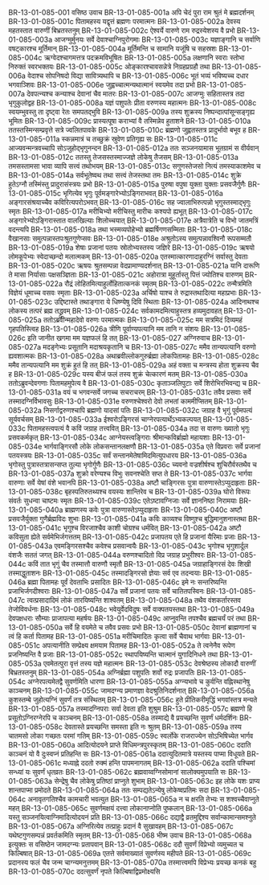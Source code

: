BR-13-01-085-001	वसिष्ठ उवाच
BR-13-01-085-001a	अपि चेदं पुरा राम श्रुतं मे ब्रह्मदर्शनम्
BR-13-01-085-001c	पितामहस्य यद्वृत्तं ब्रह्मणः परमात्मनः
BR-13-01-085-002a	देवस्य महतस्तात वारुणीं बिभ्रतस्तनुम्
BR-13-01-085-002c	ऐश्वर्ये वारुणे राम रुद्रस्येशस्य वै प्रभो
BR-13-01-085-003a	आजग्मुर्मुनयः सर्वे देवाश्चाग्निपुरोगमाः
BR-13-01-085-003c	यज्ञाङ्गानि च सर्वाणि वषट्कारश्च मूर्तिमान्
BR-13-01-085-004a	मूर्तिमन्ति च सामानि यजूंषि च सहस्रशः
BR-13-01-085-004c	ऋग्वेदश्चागमत्तत्र पदक्रमविभूषितः
BR-13-01-085-005a	लक्षणानि स्वराः स्तोभा निरुक्तं स्वरभक्तयः
BR-13-01-085-005c	ओङ्कारश्चावसन्नेत्रे निग्रहप्रग्रहौ तथा
BR-13-01-085-006a	वेदाश्च सोपनिषदो विद्या सावित्र्यथापि च
BR-13-01-085-006c	भूतं भव्यं भविष्यच्च दधार भगवाञ्शिवः
BR-13-01-085-006e	जुह्वच्चात्मन्यथात्मानं स्वयमेव तदा प्रभो
BR-13-01-085-007a	देवपत्न्यश्च कन्याश्च देवानां चैव मातरः
BR-13-01-085-007c	आजग्मुः सहितास्तत्र तदा भृगुकुलोद्वह
BR-13-01-085-008a	यज्ञं पशुपतेः प्रीता वरुणस्य महात्मनः
BR-13-01-085-008c	स्वयम्भुवस्तु ता दृष्ट्वा रेतः समपतद्भुवि
BR-13-01-085-009a	तस्य शुक्रस्य निष्पन्दात्पांसून्सङ्गृह्य भूमितः
BR-13-01-085-009c	प्रास्यत्पूषा कराभ्यां वै तस्मिन्नेव हुताशने
BR-13-01-085-010a	ततस्तस्मिन्सम्प्रवृत्ते सत्रे ज्वलितपावके
BR-13-01-085-010c	ब्रह्मणो जुह्वतस्तत्र प्रादुर्भावो बभूव ह
BR-13-01-085-011a	स्कन्नमात्रं च तच्छुक्रं स्रुवेण प्रतिगृह्य सः
BR-13-01-085-011c	आज्यवन्मन्त्रवच्चापि सोऽजुहोद्भृगुनन्दन
BR-13-01-085-012a	ततः सञ्जनयामास भूतग्रामं स वीर्यवान्
BR-13-01-085-012c	ततस्तु तेजसस्तस्माज्जज्ञे लोकेषु तैजसम्
BR-13-01-085-013a	तमसस्तामसा भावा व्यापि सत्त्वं तथोभयम्
BR-13-01-085-013c	सगुणस्तेजसो नित्यं तमस्याकाशमेव च
BR-13-01-085-014a	सर्वभूतेष्वथ तथा सत्त्वं तेजस्तथा तमः
BR-13-01-085-014c	शुक्रे हुतेऽग्नौ तस्मिंस्तु प्रादुरासंस्त्रयः प्रभो
BR-13-01-085-015a	पुरुषा वपुषा युक्ता युक्ताः प्रसवजैर्गुणैः
BR-13-01-085-015c	भृगित्येव भृगुः पूर्वमङ्गारेभ्योऽङ्गिराभवत्
BR-13-01-085-016a	अङ्गारसंश्रयाच्चैव कविरित्यपरोऽभवत्
BR-13-01-085-016c	सह ज्वालाभिरुत्पन्नो भृगुस्तस्माद्भृगुः स्मृतः
BR-13-01-085-017a	मरीचिभ्यो मरीचिस्तु मारीचः कश्यपो ह्यभूत्
BR-13-01-085-017c	अङ्गारेभ्योऽङ्गिरास्तात वालखिल्याः शिलोच्चयात्
BR-13-01-085-017e	अत्रैवात्रेति च विभो जातमत्रिं वदन्त्यपि
BR-13-01-085-018a	तथा भस्मव्यपोहेभ्यो ब्रह्मर्षिगणसम्मिताः
BR-13-01-085-018c	वैखानसाः समुत्पन्नास्तपःश्रुतगुणेप्सवः
BR-13-01-085-018e	अश्रुतोऽस्य समुत्पन्नावश्विनौ रूपसम्मतौ
BR-13-01-085-019a	शेषाः प्रजानां पतयः स्रोतोभ्यस्तस्य जज्ञिरे
BR-13-01-085-019c	ऋषयो लोमकूपेभ्यः स्वेदाच्छन्दो मलात्मकम्
BR-13-01-085-020a	एतस्मात्कारणादाहुरग्निं सर्वास्तु देवताः
BR-13-01-085-020c	ऋषयः श्रुतसम्पन्ना वेदप्रामाण्यदर्शनात्
BR-13-01-085-021a	यानि दारूणि ते मासा निर्यासाः पक्षसञ्ज्ञिताः
BR-13-01-085-021c	अहोरात्रा मुहूर्तास्तु पित्तं ज्योतिश्च वारुणम्
BR-13-01-085-022a	रौद्रं लोहितमित्याहुर्लोहितात्कनकं स्मृतम्
BR-13-01-085-022c	तन्मैत्रमिति विज्ञेयं धूमाच्च वसवः स्मृताः
BR-13-01-085-023a	अर्चिषो याश्च ते रुद्रास्तथादित्या महाप्रभाः
BR-13-01-085-023c	उद्दिष्टास्ते तथाङ्गारा ये धिष्ण्येषु दिवि स्थिताः
BR-13-01-085-024a	आदिनाथश्च लोकस्य तत्परं ब्रह्म तद्ध्रुवम्
BR-13-01-085-024c	सर्वकामदमित्याहुस्तत्र हव्यमुदावहत्
BR-13-01-085-025a	ततोऽब्रवीन्महादेवो वरुणः परमात्मकः
BR-13-01-085-025c	मम सत्रमिदं दिव्यमहं गृहपतिस्त्विह
BR-13-01-085-026a	त्रीणि पूर्वाण्यपत्यानि मम तानि न संशयः
BR-13-01-085-026c	इति जानीत खगमा मम यज्ञफलं हि तत्
BR-13-01-085-027	अग्निरुवाच
BR-13-01-085-027a	मदङ्गेभ्यः प्रसूतानि मदाश्रयकृतानि च
BR-13-01-085-027c	ममैव तान्यपत्यानि वरुणो ह्यवशात्मकः
BR-13-01-085-028a	अथाब्रवील्लोकगुरुर्ब्रह्मा लोकपितामहः
BR-13-01-085-028c	ममैव तान्यपत्यानि मम शुक्रं हुतं हि तत्
BR-13-01-085-029a	अहं वक्ता च मन्त्रस्य होता शुक्रस्य चैव ह
BR-13-01-085-029c	यस्य बीजं फलं तस्य शुक्रं चेत्कारणं मतम्
BR-13-01-085-030a	ततोऽब्रुवन्देवगणाः पितामहमुपेत्य वै
BR-13-01-085-030c	कृताञ्जलिपुटाः सर्वे शिरोभिरभिवन्द्य च
BR-13-01-085-031a	वयं च भगवन्सर्वे जगच्च सचराचरम्
BR-13-01-085-031c	तवैव प्रसवाः सर्वे तस्मादग्निर्विभावसुः
BR-13-01-085-031e	वरुणश्चेश्वरो देवो लभतां काममीप्सितम्
BR-13-01-085-032a	निसर्गाद्वरुणश्चापि ब्रह्मणो यादसां पतिः
BR-13-01-085-032c	जग्राह वै भृगुं पूर्वमपत्यं सूर्यवर्चसम्
BR-13-01-085-033a	ईश्वरोऽङ्गिरसं चाग्नेरपत्यार्थेऽभ्यकल्पयत्
BR-13-01-085-033c	पितामहस्त्वपत्यं वै कविं जग्राह तत्त्ववित्
BR-13-01-085-034a	तदा स वारुणः ख्यातो भृगुः प्रसवकर्मकृत्
BR-13-01-085-034c	आग्नेयस्त्वङ्गिराः श्रीमान्कविर्ब्राह्मो महायशाः
BR-13-01-085-034e	भार्गवाङ्गिरसौ लोके लोकसन्तानलक्षणौ
BR-13-01-085-035a	एते विप्रवराः सर्वे प्रजानां पतयस्त्रयः
BR-13-01-085-035c	सर्वं सन्तानमेतेषामिदमित्युपधारय
BR-13-01-085-036a	भृगोस्तु पुत्रास्तत्रासन्सप्त तुल्या भृगोर्गुणैः
BR-13-01-085-036c	च्यवनो वज्रशीर्षश्च शुचिरौर्वस्तथैव च
BR-13-01-085-037a	शुक्रो वरेण्यश्च विभुः सवनश्चेति सप्त ते
BR-13-01-085-037c	भार्गवा वारुणाः सर्वे येषां वंशे भवानपि
BR-13-01-085-038a	अष्टौ चाङ्गिरसः पुत्रा वारुणास्तेऽप्युदाहृताः
BR-13-01-085-038c	बृहस्पतिरुतथ्यश्च वयस्यः शान्तिरेव च
BR-13-01-085-039a	घोरो विरूपः संवर्तः सुधन्वा चाष्टमः स्मृतः
BR-13-01-085-039c	एतेऽष्टावग्निजाः सर्वे ज्ञाननिष्ठा निरामयाः
BR-13-01-085-040a	ब्राह्मणस्य कवेः पुत्रा वारुणास्तेऽप्युदाहृताः
BR-13-01-085-040c	अष्टौ प्रसवजैर्युक्ता गुणैर्ब्रह्मविदः शुभाः
BR-13-01-085-041a	कविः काव्यश्च विष्णुश्च बुद्धिमानुशनास्तथा
BR-13-01-085-041c	भृगुश्च विरजाश्चैव काशी चोग्रश्च धर्मवित्
BR-13-01-085-042a	अष्टौ कविसुता ह्येते सर्वमेभिर्जगत्ततम्
BR-13-01-085-042c	प्रजापतय एते हि प्रजानां यैरिमाः प्रजाः
BR-13-01-085-043a	एवमङ्गिरसश्चैव कवेश्च प्रसवान्वयैः
BR-13-01-085-043c	भृगोश्च भृगुशार्दूल वंशजैः सततं जगत्
BR-13-01-085-044a	वरुणश्चादितो विप्र जग्राह प्रभुरीश्वरः
BR-13-01-085-044c	कविं तात भृगुं चैव तस्मात्तौ वारुणौ स्मृतौ
BR-13-01-085-045a	जग्राहाङ्गिरसं देवः शिखी तस्माद्धुताशनः
BR-13-01-085-045c	तस्मादङ्गिरसो ज्ञेयाः सर्व एव तदन्वयाः
BR-13-01-085-046a	ब्रह्मा पितामहः पूर्वं देवताभिः प्रसादितः
BR-13-01-085-046c	इमे नः सन्तरिष्यन्ति प्रजाभिर्जगदीश्वराः
BR-13-01-085-047a	सर्वे प्रजानां पतयः सर्वे चातितपस्विनः
BR-13-01-085-047c	त्वत्प्रसादादिमं लोकं तारयिष्यन्ति शाश्वतम्
BR-13-01-085-048a	तथैव वंशकर्तारस्तव तेजोविवर्धनाः
BR-13-01-085-048c	भवेयुर्वेदविदुषः सर्वे वाक्पतयस्तथा
BR-13-01-085-049a	देवपक्षधराः सौम्याः प्राजापत्या महर्षयः
BR-13-01-085-049c	आप्नुवन्ति तपश्चैव ब्रह्मचर्यं परं तथा
BR-13-01-085-050a	सर्वे हि वयमेते च तवैव प्रसवः प्रभो
BR-13-01-085-050c	देवानां ब्राह्मणानां च त्वं हि कर्ता पितामह
BR-13-01-085-051a	मरीचिमादितः कृत्वा सर्वे चैवाथ भार्गवाः
BR-13-01-085-051c	अपत्यानीति सम्प्रेक्ष्य क्षमयाम पितामह
BR-13-01-085-052a	ते त्वनेनैव रूपेण प्रजनिष्यन्ति वै प्रजाः
BR-13-01-085-052c	स्थापयिष्यन्ति चात्मानं युगादिनिधने तथा
BR-13-01-085-053a	एवमेतत्पुरा वृत्तं तस्य यज्ञे महात्मनः
BR-13-01-085-053c	देवश्रेष्ठस्य लोकादौ वारुणीं बिभ्रतस्तनुम्
BR-13-01-085-054a	अग्निर्ब्रह्मा पशुपतिः शर्वो रुद्रः प्रजापतिः
BR-13-01-085-054c	अग्नेरपत्यमेतद्वै सुवर्णमिति धारणा
BR-13-01-085-055a	अग्न्यभावे च कुर्वन्ति वह्निस्थानेषु काञ्चनम्
BR-13-01-085-055c	जामदग्न्य प्रमाणज्ञा वेदश्रुतिनिदर्शनात्
BR-13-01-085-056a	कुशस्तम्बे जुहोत्यग्निं सुवर्णं तत्र संस्थितम्
BR-13-01-085-056c	हुते प्रीतिकरीमृद्धिं भगवांस्तत्र मन्यते
BR-13-01-085-057a	तस्मादग्निपराः सर्वा देवता इति शुश्रुम
BR-13-01-085-057c	ब्रह्मणो हि प्रसूतोऽग्निरग्नेरपि च काञ्चनम्
BR-13-01-085-058a	तस्माद्ये वै प्रयच्छन्ति सुवर्णं धर्मदर्शिनः
BR-13-01-085-058c	देवतास्ते प्रयच्छन्ति समस्ता इति नः श्रुतम्
BR-13-01-085-059a	तस्य चातमसो लोका गच्छतः परमां गतिम्
BR-13-01-085-059c	स्वर्लोके राजराज्येन सोऽभिषिच्येत भार्गव
BR-13-01-085-060a	आदित्योदयने प्राप्ते विधिमन्त्रपुरस्कृतम्
BR-13-01-085-060c	ददाति काञ्चनं यो वै दुःस्वप्नं प्रतिहन्ति सः
BR-13-01-085-061a	ददात्युदितमात्रे यस्तस्य पाप्मा विधूयते
BR-13-01-085-061c	मध्याह्ने ददतो रुक्मं हन्ति पापमनागतम्
BR-13-01-085-062a	ददाति पश्चिमां सन्ध्यां यः सुवर्णं धृतव्रतः
BR-13-01-085-062c	ब्रह्मवाय्वग्निसोमानां सालोक्यमुपयाति सः
BR-13-01-085-063a	सेन्द्रेषु चैव लोकेषु प्रतिष्ठां प्राप्नुते शुभाम्
BR-13-01-085-063c	इह लोके यशः प्राप्य शान्तपाप्मा प्रमोदते
BR-13-01-085-064a	ततः सम्पद्यतेऽन्येषु लोकेष्वप्रतिमः सदा
BR-13-01-085-064c	अनावृतगतिश्चैव कामचारी भवत्युत
BR-13-01-085-065a	न च क्षरति तेभ्यः स शश्वच्चैवाप्नुते महत्
BR-13-01-085-065c	सुवर्णमक्षयं दत्त्वा लोकानाप्नोति पुष्कलान्
BR-13-01-085-066a	यस्तु सञ्जनयित्वाग्निमादित्योदयनं प्रति
BR-13-01-085-066c	दद्याद्वै व्रतमुद्दिश्य सर्वान्कामान्समश्नुते
BR-13-01-085-067a	अग्निरित्येव तत्प्राहुः प्रदानं वै सुखावहम्
BR-13-01-085-067c	यथेष्टगुणसम्पन्नं प्रवर्तकमिति स्मृतम्
BR-13-01-085-068	भीष्म उवाच
BR-13-01-085-068a	इत्युक्तः स वसिष्ठेन जामदग्न्यः प्रतापवान्
BR-13-01-085-068c	ददौ सुवर्णं विप्रेभ्यो व्यमुच्यत च किल्बिषात्
BR-13-01-085-069a	एतत्ते सर्वमाख्यातं सुवर्णस्य महीपते
BR-13-01-085-069c	प्रदानस्य फलं चैव जन्म चाग्न्यमनुत्तमम्
BR-13-01-085-070a	तस्मात्त्वमपि विप्रेभ्यः प्रयच्छ कनकं बहु
BR-13-01-085-070c	ददत्सुवर्णं नृपते किल्बिषाद्विप्रमोक्ष्यसि
